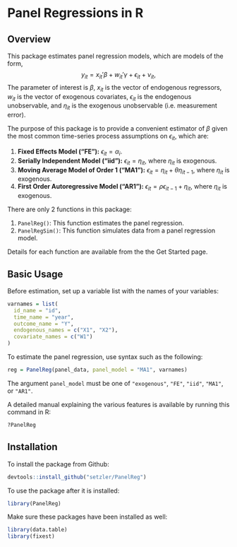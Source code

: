 Panel Regressions in R
================





## Overview

This package estimates panel regression models, which are models of the
form,$$
y_{it} = x_{it}'\beta + w_{it}'\gamma + \epsilon_{it} + \nu_{it},
$$ The parameter of interest is $\beta$, $x_{it}$ is the vector of
endogenous regressors, $w_{it}$ is the vector of exogenous covariates,
$\epsilon_{it}$ is the endogenous unobservable, and $\eta_{it}$ is the
exogenous unobservable (i.e. measurement error).

The purpose of this package is to provide a convenient estimator of
$\beta$ given the most common time-series process assumptions on
$\epsilon_{it}$, which are:

1.  **Fixed Effects Model (“FE”):** $\epsilon_{it} = \alpha_i$.
2.  **Serially Independent Model (“iid”):** $\epsilon_{it} = \eta_{it}$,
    where $\eta_{it}$ is exogenous.
3.  **Moving Average Model of Order 1 (“MA1”):**
    $\epsilon_{it} = \eta_{it} + \theta \eta_{it-1}$, where $\eta_{it}$
    is exogenous.
4.  **First Order Autoregressive Model (“AR1”):**
    $\epsilon_{it} = \rho \epsilon_{it-1} + \eta_{it}$, where
    $\eta_{it}$ is exogenous.

There are only 2 functions in this package:

1.  `PanelReg()`: This function estimates the panel regression.
2.  `PanelRegSim()`: This function simulates data from a panel
    regression model.

Details for each function are available from the the Get Started page.

## Basic Usage

Before estimation, set up a variable list with the names of your
variables:

``` r
varnames = list(
  id_name = "id",
  time_name = "year",
  outcome_name = "Y",
  endogenous_names = c("X1", "X2"),
  covariate_names = c("W1")
)
```

To estimate the panel regression, use syntax such as the following:

``` r
reg = PanelReg(panel_data, panel_model = "MA1", varnames)
```

The argument `panel_model` must be one of `"exogenous"`, `"FE"`,
`"iid"`, `"MA1"`, or `"AR1"`.

A detailed manual explaining the various features is available by
running this command in R:

``` r
?PanelReg
```

## Installation

To install the package from Github:

``` r
devtools::install_github("setzler/PanelReg")
```

To use the package after it is installed:

``` r
library(PanelReg)
```

Make sure these packages have been installed as well:

``` r
library(data.table)
library(fixest)
```
